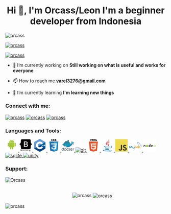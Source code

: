 <h1 align="center">Hi 👋, I'm Orcass/Leon I'm a beginner developer from Indonesia</h1>
<p align="left"> <img src="https://komarev.com/ghpvc/?username=orcass&label=Profile%20views&color=0e75b6&style=flat" alt="orcass" /> </p>

<p align="left"> <a href="https://github.com/ryo-ma/github-profile-trophy"><img src="https://github-profile-trophy.vercel.app/?username=orcass" alt="orcass" /></a> </p>

<p align="left"> <a href="https://twitter.com/orcass" target="blank"><img src="https://img.shields.io/twitter/follow/orcass?logo=twitter&style=for-the-badge" alt="orcass" /></a> </p>

- 🔭 I’m currently working on **Still working on what is useful and works for everyone**

- 📫 How to reach me **varel3276@gmail.com**

- 🌱 I’m currently learning **I'm learning new things**

<h3 align="left">Connect with me:</h3>
<p align="left">
<a href="https://twitter.com/orcass" target="blank"><img align="center" src="https://raw.githubusercontent.com/rahuldkjain/github-profile-readme-generator/master/src/images/icons/Social/twitter.svg" alt="orcass" height="30" width="40" /></a>
<a href="https://fb.com/orcass" target="blank"><img align="center" src="https://raw.githubusercontent.com/rahuldkjain/github-profile-readme-generator/master/src/images/icons/Social/facebook.svg" alt="orcass" height="30" width="40" /></a>
<a href="https://www.youtube.com/c/orcass" target="blank"><img align="center" src="https://raw.githubusercontent.com/rahuldkjain/github-profile-readme-generator/master/src/images/icons/Social/youtube.svg" alt="orcass" height="30" width="40" /></a>
</p>

<h3 align="left">Languages and Tools:</h3>
<p align="left"> <a href="https://developer.android.com" target="_blank" rel="noreferrer"> <img src="https://raw.githubusercontent.com/devicons/devicon/master/icons/android/android-original-wordmark.svg" alt="android" width="40" height="40"/> </a> <a href="https://getbootstrap.com" target="_blank" rel="noreferrer"> <img src="https://raw.githubusercontent.com/devicons/devicon/master/icons/bootstrap/bootstrap-plain-wordmark.svg" alt="bootstrap" width="40" height="40"/> </a> <a href="https://www.w3schools.com/cpp/" target="_blank" rel="noreferrer"> <img src="https://raw.githubusercontent.com/devicons/devicon/master/icons/cplusplus/cplusplus-original.svg" alt="cplusplus" width="40" height="40"/> </a> <a href="https://www.w3schools.com/css/" target="_blank" rel="noreferrer"> <img src="https://raw.githubusercontent.com/devicons/devicon/master/icons/css3/css3-original-wordmark.svg" alt="css3" width="40" height="40"/> </a> <a href="https://www.docker.com/" target="_blank" rel="noreferrer"> <img src="https://raw.githubusercontent.com/devicons/devicon/master/icons/docker/docker-original-wordmark.svg" alt="docker" width="40" height="40"/> </a> <a href="https://git-scm.com/" target="_blank" rel="noreferrer"> <img src="https://www.vectorlogo.zone/logos/git-scm/git-scm-icon.svg" alt="git" width="40" height="40"/> </a> <a href="https://www.w3.org/html/" target="_blank" rel="noreferrer"> <img src="https://raw.githubusercontent.com/devicons/devicon/master/icons/html5/html5-original-wordmark.svg" alt="html5" width="40" height="40"/> </a> <a href="https://www.java.com" target="_blank" rel="noreferrer"> <img src="https://raw.githubusercontent.com/devicons/devicon/master/icons/java/java-original.svg" alt="java" width="40" height="40"/> </a> <a href="https://developer.mozilla.org/en-US/docs/Web/JavaScript" target="_blank" rel="noreferrer"> <img src="https://raw.githubusercontent.com/devicons/devicon/master/icons/javascript/javascript-original.svg" alt="javascript" width="40" height="40"/> </a> <a href="https://www.mysql.com/" target="_blank" rel="noreferrer"> <img src="https://raw.githubusercontent.com/devicons/devicon/master/icons/mysql/mysql-original-wordmark.svg" alt="mysql" width="40" height="40"/> </a> <a href="https://nodejs.org" target="_blank" rel="noreferrer"> <img src="https://raw.githubusercontent.com/devicons/devicon/master/icons/nodejs/nodejs-original-wordmark.svg" alt="nodejs" width="40" height="40"/> </a> <a href="https://www.sqlite.org/" target="_blank" rel="noreferrer"> <img src="https://www.vectorlogo.zone/logos/sqlite/sqlite-icon.svg" alt="sqlite" width="40" height="40"/> </a> <a href="https://unity.com/" target="_blank" rel="noreferrer"> <img src="https://www.vectorlogo.zone/logos/unity3d/unity3d-icon.svg" alt="unity" width="40" height="40"/> </a> </p>

<h3 align="left">Support:</h3>
<p><a href="https://ko-fi.com/Orcass"> <img align="left" src="https://cdn.ko-fi.com/cdn/kofi3.png?v=3" height="50" width="210" alt="Orcass" /></a></p><br><br>

<p><img align="left" src="https://github-readme-stats.vercel.app/api/top-langs?username=orcass&show_icons=true&locale=en&layout=compact" alt="orcass" /></p>

<p>&nbsp;<img align="center" src="https://github-readme-stats.vercel.app/api?username=orcass&show_icons=true&locale=en" alt="orcass" /></p>

<p><img align="center" src="https://github-readme-streak-stats.herokuapp.com/?user=orcass&" alt="orcass" /></p>
